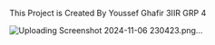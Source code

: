 This Project is Created By Youssef Ghafir 3IIR GRP 4

![Uploading Screenshot 2024-11-06 230423.png…]()
